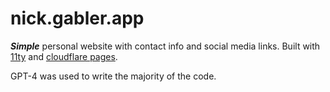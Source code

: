 # nick.gabler.app
***Simple*** personal website with contact info and social media links. Built with [11ty](https://www.11ty.dev/) and [cloudflare pages](https://pages.cloudflare.com/). 

GPT-4 was used to write the majority of the code.
